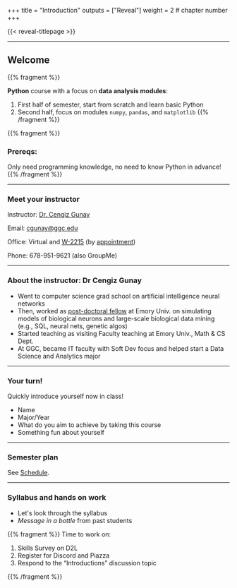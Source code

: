 +++
title = "Introduction"
outputs = ["Reveal"]
weight = 2 # chapter number
+++

{{< reveal-titlepage >}}
  
---

## Welcome


{{% fragment %}}

**Python** course with a focus on **data analysis modules**:
1. First half of semester, start from scratch and learn basic Python
2. Second half, focus on modules `numpy`, `pandas`, and `matplotlib`
{{% /fragment %}}

{{% fragment %}}
### Prereqs:

Only need programming knowledge, no need to know Python in advance!
{{% /fragment %}}

---

### Meet your instructor

Instructor: [Dr. Cengiz Gunay](http://www.ggc.edu/about-ggc/directory/cengiz-gunay) 

<!-- [Soft-Eng-Practicum Github Organization](https://soft-eng-practicum.github.io/) -->

Email: cgunay@ggc.edu

Office: Virtual and [W-2215](https://ggc-sd.github.io/ggcmaps3/#W-2215) 
(by [appointment](https://cgunay.youcanbook.me/)) 

Phone: 678-951-9621 (also GroupMe)

---

### About the instructor: Dr Cengiz Gunay

- Went to computer science grad school on artificial intelligence neural networks
- Then, worked as [post-doctoral fellow](http://www.biology.emory.edu/research/Prinz/Cengiz/) at Emory Univ. on simulating models of biological neurons and large-scale biological data mining (e.g., SQL, neural nets, genetic algos)
- Started teaching as visiting Faculty teaching at Emory Univ., Math & CS Dept.
- At GGC, became IT faculty with Soft Dev focus and helped start a Data Science and Analytics major

---

### Your turn!

Quickly introduce yourself now in class!
- Name
- Major/Year
- What do you aim to achieve by taking this course
- Something fun about yourself

---

### Semester plan

See [Schedule](../schedule).

---

### Syllabus and hands on work

- Let's look through the syllabus 
- _Message in a bottle_ from past students

{{% fragment %}}
Time to work on:

1. Skills Survey on D2L
1. Register for Discord and Piazza
1. Respond to the “Introductions”  discussion topic

{{% /fragment %}}

